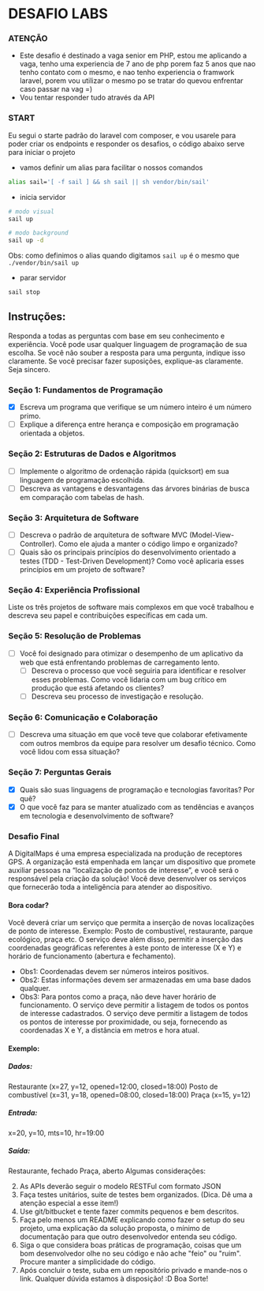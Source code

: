 # DESAFIO LABS
### ATENÇÃO
* Este desafio é destinado a vaga senior em PHP, estou me aplicando a vaga, tenho uma experiencia de 7 ano de php porem faz 5 anos que nao tenho contato com o mesmo, e nao tenho experiencia o framwork laravel, porem vou utilizar o mesmo po se tratar do quevou enfrentar caso passar na vag =)
* Vou tentar responder tudo através da API
### START 
Eu segui o starte padrão do laravel com composer, e vou usarele para poder criar os endpoints e responder os desafios, o código abaixo serve para iniciar o projeto
- vamos definir um alias para facilitar o nossos comandos
```bash
alias sail='[ -f sail ] && sh sail || sh vendor/bin/sail'
```
- inicia servidor
```bash
# modo visual
sail up

# modo background
sail up -d
```
Obs: como definimos o alias quando digitamos `sail up` é o mesmo que  `./vendor/bin/sail up`
- parar servidor
```bash
sail stop
```

## Instruções:
Responda a todas as perguntas com base em seu conhecimento e experiência. Você pode usar qualquer linguagem de programação de sua escolha.
Se você não souber a resposta para uma pergunta, indique isso claramente. Se você precisar fazer suposições, explique-as claramente.
Seja sincero.

###  Seção 1: Fundamentos de Programação
-[X] Escreva um programa que verifique se um número inteiro é um número primo. 
-[ ] Explique a diferença entre herança e composição em programação orientada a objetos. 

### Seção 2: Estruturas de Dados e Algoritmos
-[ ] Implemente o algoritmo de ordenação rápida (quicksort) em sua linguagem de programação escolhida.
-[ ] Descreva as vantagens e desvantagens das árvores binárias de busca em comparação com tabelas de hash.

### Seção 3: Arquitetura de Software
-[ ] Descreva o padrão de arquitetura de software MVC (Model-View-Controller). Como ele ajuda a manter o código limpo e organizado?
-[ ] Quais são os principais princípios do desenvolvimento orientado a testes (TDD - Test-Driven Development)? Como você aplicaria esses princípios em um projeto de software?

### Seção 4: Experiência Profissional
Liste os três projetos de software mais complexos em que você trabalhou e descreva seu papel e contribuições específicas em cada um.

### Seção 5: Resolução de Problemas
-[ ] Você foi designado para otimizar o desempenho de um aplicativo da web que está enfrentando problemas de carregamento lento. 
  -[ ] Descreva o processo que você seguiria para identificar e resolver esses problemas.
  Como você lidaria com um bug crítico em produção que está afetando os clientes? 
  -[ ] Descreva seu processo de investigação e resolução.

### Seção 6: Comunicação e Colaboração
-[ ] Descreva uma situação em que você teve que colaborar efetivamente com outros membros da equipe para resolver um desafio técnico. Como você lidou com essa situação? 

### Seção 7: Perguntas Gerais
-[X] Quais são suas linguagens de programação e tecnologias favoritas? Por quê?
-[X] O que você faz para se manter atualizado com as tendências e avanços em tecnologia e desenvolvimento de software?

### Desafio Final

A DigitalMaps é uma empresa especializada na produção de receptores GPS. A organização está empenhada em lançar um dispositivo que promete auxiliar pessoas
na “localização de pontos de interesse”, e você será o responsável pela criação da
solução!
Você deve desenvolver os serviços que fornecerão toda a inteligência para
atender ao dispositivo.

#### Bora codar?

Você deverá criar um serviço que permita a inserção de novas localizações de ponto
de interesse. Exemplo:
Posto de combustível, restaurante, parque ecológico, praça etc.
O serviço deve além disso, permitir a inserção das coordenadas geográficas
referentes à este ponto de interesse (X e Y) e horário de funcionamento (abertura e
fechamento).
* Obs1: Coordenadas devem ser números inteiros positivos.
* Obs2: Estas informações devem ser armazenadas em uma base dados
qualquer.
* Obs3: Para pontos como a praça, não deve haver horário de funcionamento.
O serviço deve permitir a listagem de todos os pontos de interesse cadastrados.
O serviço deve permitir a listagem de todos os pontos de interesse por proximidade,
ou seja, fornecendo as coordenadas X e Y, a distância em metros e hora atual.
#### Exemplo:

##### Dados:
Restaurante (x=27, y=12, opened=12:00, closed=18:00)
Posto de combustível (x=31, y=18, opened=08:00, closed=18:00)
Praça (x=15, y=12)

##### Entrada:
x=20, y=10, mts=10, hr=19:00

##### Saída:
Restaurante, fechado
Praça, aberto
Algumas considerações:

2. As APIs deverão seguir o modelo RESTFul com formato JSON
3. Faça testes unitários, suite de testes bem organizados. (Dica. Dê uma
   a atenção especial a esse item!)
4. Use git/bitbucket e tente fazer commits pequenos e bem descritos.
5. Faça pelo menos um README explicando como fazer o setup do seu projeto, uma
   explicação da solução proposta, o mínimo de documentação para que outro
   desenvolvedor entenda seu código.
6. Siga o que considera boas práticas de programação, coisas que um bom
   desenvolvedor olhe no seu código e não ache "feio" ou "ruim". Procure manter a
   simplicidade do código.
7. Após concluir o teste, suba em um repositório privado e mande-nos o link.
   Qualquer dúvida estamos à disposição! :D
   Boa Sorte!
